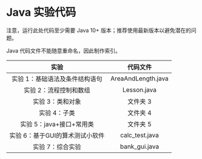 # Java 实验代码

注意，运行此处代码至少需要 Java 10+ 版本；推荐使用最新版本以避免潜在的问题。

Java 代码文件不能随意重命名，因此制作索引。

<!-- prettier-ignore -->
|实验|代码文件|
| :-: | :-: |
|实验 1：基础语法及条件结构语句|AreaAndLength.java|
|实验 2：流程控制和数组|Lesson.java|
|实验 3：类和对象|文件夹 3|
|实验 4：子类|文件夹 4|
|实验 5：java+接口+常用类|文件夹 5|
|实验 6：基于GUI的算术测试小软件|calc_test.java|
|实验 7：综合实验|bank_gui.java|
